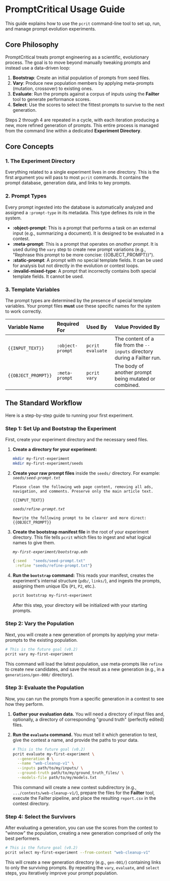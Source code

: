 # PromptCritical Usage Guide

This guide explains how to use the `pcrit` command-line tool to set up, run, and manage prompt evolution experiments.

## Core Philosophy

PromptCritical treats prompt engineering as a scientific, evolutionary process. The goal is to move beyond manually tweaking prompts and instead use a data-driven loop:

1.  **Bootstrap**: Create an initial population of prompts from seed files.
2.  **Vary**: Produce new population members by applying meta-prompts (mutation, crossover) to existing ones.
3.  **Evaluate**: Run the prompts against a corpus of inputs using the **Failter** tool to generate performance scores.
4.  **Select**: Use the scores to select the fittest prompts to survive to the next generation.

Steps 2 through 4 are repeated in a cycle, with each iteration producing a new, more refined generation of prompts. This entire process is managed from the command line within a dedicated **Experiment Directory**.

## Core Concepts

### 1. The Experiment Directory

Everything related to a single experiment lives in one directory. This is the first argument you will pass to most `pcrit` commands. It contains the prompt database, generation data, and links to key prompts.

### 2. Prompt Types

Every prompt ingested into the database is automatically analyzed and assigned a `:prompt-type` in its metadata. This type defines its role in the system.

*   **:object-prompt**: This is a prompt that performs a task on an external input (e.g., summarizing a document). It is designed to be evaluated in a contest.
*   **:meta-prompt**: This is a prompt that operates on *another prompt*. It is used during the `vary` step to create new prompt variations (e.g., "Rephrase this prompt to be more concise: {{OBJECT_PROMPT}}").
*   **:static-prompt**: A prompt with no special template fields. It can be used for analysis but not directly in the evolution or contest loops.
*   **:invalid-mixed-type**: A prompt that incorrectly contains both special template fields. It cannot be used.

### 3. Template Variables

The prompt types are determined by the presence of special template variables. Your prompt files **must** use these specific names for the system to work correctly.

| Variable Name | Required For | Used By | Value Provided By |
| :--- | :--- | :--- | :--- |
| `{{INPUT_TEXT}}` | `:object-prompt` | `pcrit evaluate` | The content of a file from the `--inputs` directory during a Failter run. |
| `{{OBJECT_PROMPT}}` | `:meta-prompt` | `pcrit vary` | The body of another prompt being mutated or combined. |

## The Standard Workflow

Here is a step-by-step guide to running your first experiment.

### Step 1: Set Up and Bootstrap the Experiment

First, create your experiment directory and the necessary seed files.

1.  **Create a directory for your experiment:**
    ```bash
    mkdir my-first-experiment
    mkdir my-first-experiment/seeds
    ```

2.  **Create your raw prompt files** inside the `seeds/` directory. For example:
    *`seeds/seed-prompt.txt`*
    ```
    Please clean the following web page content, removing all ads, navigation, and comments. Preserve only the main article text.

    {{INPUT_TEXT}}
    ```
    *`seeds/refine-prompt.txt`*
    ```
    Rewrite the following prompt to be clearer and more direct:
    {{OBJECT_PROMPT}}
    ```

3.  **Create the bootstrap manifest file** in the root of your experiment directory. This file tells `pcrit` which files to ingest and what logical names to give them.

    *`my-first-experiment/bootstrap.edn`*
    ```clojure
    {:seed   "seeds/seed-prompt.txt"
     :refine "seeds/refine-prompt.txt"}
    ```

4.  **Run the `bootstrap` command:** This reads your manifest, creates the experiment's internal structure (`pdb/`, `links/`), and ingests the prompts, assigning them unique IDs (`P1`, `P2`, etc.).

    ```bash
    pcrit bootstrap my-first-experiment
    ```
    After this step, your directory will be initialized with your starting prompts.

### Step 2: Vary the Population

Next, you will create a new generation of prompts by applying your meta-prompts to the existing population.

```bash
# This is the future goal (v0.2)
pcrit vary my-first-experiment
```
This command will load the latest population, use meta-prompts like `refine` to create new candidates, and save the result as a new generation (e.g., in a `generations/gen-000/` directory).

### Step 3: Evaluate the Population

Now, you can run the prompts from a specific generation in a contest to see how they perform.

1.  **Gather your evaluation data.** You will need a directory of input files and, optionally, a directory of corresponding "ground truth" (perfectly edited) files.
2.  **Run the `evaluate` command.** You must tell it which generation to test, give the contest a name, and provide the paths to your data.

    ```bash
    # This is the future goal (v0.2)
    pcrit evaluate my-first-experiment \
      --generation 0 \
      --name "web-cleanup-v1" \
      --inputs path/to/my/inputs/ \
      --ground-truth path/to/my/ground_truth_files/ \
      --models-file path/to/my/models.txt
    ```
    This command will create a new contest subdirectory (e.g., `.../contests/web-cleanup-v1/`), prepare the files for the **Failter** tool, execute the Failter pipeline, and place the resulting `report.csv` in the contest directory.

### Step 4: Select the Survivors

After evaluating a generation, you can use the scores from the contest to "winnow" the population, creating a new generation comprised of only the best performers.

```bash
# This is the future goal (v0.2)
pcrit select my-first-experiment --from-contest "web-cleanup-v1"
```

This will create a new generation directory (e.g., `gen-001/`) containing links to only the surviving prompts. By repeating the `vary`, `evaluate`, and `select` steps, you iteratively improve your prompt population.
